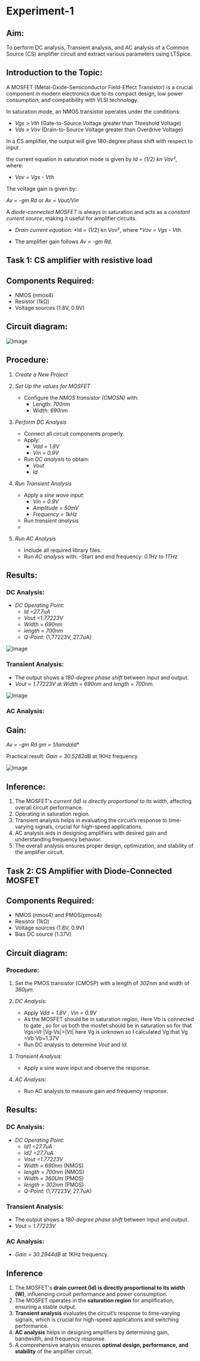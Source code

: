 # Experiment-1

## Aim:
To perform DC analysis, Transient analysis, and AC analysis of a Common Source (CS) amplifier circuit and extract various parameters using LTSpice.


## Introduction to the Topic:

A MOSFET (Metal-Oxide-Semiconductor Field-Effect Transistor) is a crucial component in modern electronics due to its compact design, low power consumption, and compatibility with VLSI technology.


In saturation mode, an NMOS transistor operates under the conditions:
- *Vgs > Vth* (Gate-to-Source Voltage greater than Threshold Voltage)
- *Vds ≥ Vov* (Drain-to-Source Voltage greater than Overdrive Voltage)

In a CS amplifier, the output will give 180-degree phase shift with respect to input 

the current equation in saturation mode is given by
*Id = (1/2) kn Vov²*, where:
- *Vov = Vgs - Vth*


The voltage gain is given by:

*Av = -gm Rd*
or
*Av = Vout/Vin*


A *diode-connected MOSFET* is always in saturation and acts as a *constant current source*, making it useful for amplifier circuits.

- *Drain current equation:*
  *Id = (1/2) kn Vov², where **Vov = Vgs - Vth*.

- The amplifier gain follows *Av = -gm Rd*.



## Task 1: CS amplifier with resistive load

## Components Required:
- NMOS (nmos4)
- Resistor (1kΩ)
- Voltage sources (1.8V, 0.9V)


## Circuit diagram:

![Image](https://github.com/user-attachments/assets/1b2c5533-e1e6-4054-8d47-0d09afde970d)

## Procedure:

1. *Create a New Project*

2. *Set Up the values for MOSFET*
   - Configure the *NMOS transistor (CMOSN)* with:
     - Length: *700nm*
     - Width: *690nm*
  
3. *Perform DC Analysis*
   - Connect all circuit components properly.
   - Apply:
     - *Vdd = 1.8V*
     - *Vin = 0.9V*
   - Run *DC analysis* to obtain:
     - *Vout*
     - *Id*

4. *Run Transient Analysis*
   - Apply a *sine wave input*:
     - *Vin = 0.9V*
     - *Amplitude = 50mV*
     - *Frequency = 1kHz*
   - Run *transient analysis*
   - 
5. *Run AC Analysis*
   - Include all required library files.
   - Run *AC analysis* with:
     -Start and end frequency: *0.1Hz to 1THz*



## Results:
### DC Analysis:
- *DC Operating Point:*
  - *Id =27.7uA*
  - *Vout =1.77223V*
  - *Width = 690nm*
  - *length = 700nm*
  - *Q-Point:* (1,77223V, 27.7uA)

![Image](https://github.com/user-attachments/assets/0d6e5187-2a6e-44bc-9947-70d0613b423d)

### Transient Analysis:
- The output shows a *180-degree phase shift* between input and output.
- *Vout = 1.77223V* at *Width = 690nm* and *length = 700nm*.

![Image](https://github.com/user-attachments/assets/fa317551-685a-419a-bc34-0aa4bfb393c3)


### AC Analysis:



## Gain:

*Av = -gm Rd*
*gm = 1/lamda*Id*

Practical result: *Gain = 30.5282dB* at 1KHz frequency.

![Image](https://github.com/user-attachments/assets/cfd3639c-1092-42e1-a5f8-d90c843707af)

## Inference:
1. The MOSFET's *current (Id) is directly proportional to its width*, affecting overall circuit performance.
2. Operating in saturation region.
3. Transient analysis helps in evaluating the circuit’s response to time-varying signals, crucial for high-speed applications.
4. AC analysis aids in designing amplifiers with desired gain and understanding frequency behavior.
5. The overall analysis ensures proper design, optimization, and stability of the amplifier circuit.

   

## Task 2: CS Amplifier with Diode-Connected MOSFET

## Components Required:
- NMOS (nmos4) and PMOS(pmos4)
- Resistor (1kΩ)
- Voltage sources (1.8V, 0.9V)
- Bias DC source (1.37V)

## Circuit diagram:



### Procedure:
1. Set the PMOS transistor (CMOSP) with a length of *302nm* and width of *360μm*.

2. *DC Analysis:*
   - Apply *Vdd = 1.8V* , *Vin = 0.9V* 
   - As the MOSFET should be in saturation region,
     Here Vb is connected to gate , so for us both the mosfet should be in saturation so for that Vgs>Vt 
    |Vg-Vs|>|Vt|
    here Vg is unknown so I calculated Vg that Vg =Vb
    Vb=1.37V
   - Run DC analysis to determine *Vout* and *Id*.

3. *Transient Analysis:*
   - Apply a sine wave input and observe the response.

4. *AC Analysis:*
   - Run AC analysis to measure gain and frequency response.


## Results:


### DC Analysis:
- *DC Operating Point:*
  - *Id1 =27.7uA*
  - *Id2 =27.7uA*
  - *Vout =1.77223V*
  - *Width = 690nm* (NMOS)
  - *length = 700nm* (NMOS)
  -  *Width = 360Um* (PMOS)
  - *length = 302nm* (PMOS)
  - *Q-Point:* (1,77223V, 27.7uA)




### Transient Analysis:
- The output shows a *180-degree phase shift* between input and output.
- *Vout = 1.77223V* 




### AC Analysis:
- *Gain = 30.2944dB* at 1KHz frequency.

## Inference

1. The MOSFET's **drain current (Id) is directly proportional to its width (W)**, influencing circuit performance and power consumption.  
2. The MOSFET operates in the **saturation region** for amplification, ensuring a stable output.  
3. **Transient analysis** evaluates the circuit’s response to time-varying signals, which is crucial for high-speed applications and switching performance.  
4. **AC analysis** helps in designing amplifiers by determining gain, bandwidth, and frequency response.  
5. A comprehensive analysis ensures **optimal design, performance, and stability** of the amplifier circuit.
